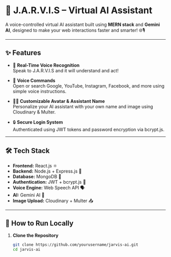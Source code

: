 # 🤖 J.A.R.V.I.S – Virtual AI Assistant

A voice-controlled virtual AI assistant built using **MERN stack** and **Gemini AI**, designed to make your web interactions faster and smarter! 🌐🎙️

---

## ✨ Features

- 🎤 **Real-Time Voice Recognition**  
  Speak to J.A.R.V.I.S and it will understand and act!

- 🔎 **Voice Commands**  
  Open or search Google, YouTube, Instagram, Facebook, and more using simple voice instructions.

- 🧑‍🎨 **Customizable Avatar & Assistant Name**  
  Personalize your AI assistant with your own name and image using Cloudinary & Multer.

- 🔒 **Secure Login System**  
  Authenticated using JWT tokens and password encryption via bcrypt.js.

---

## 🛠️ Tech Stack

- **Frontend:** React.js ⚛️  
- **Backend:** Node.js + Express.js 🚀  
- **Database:** MongoDB 🍃  
- **Authentication:** JWT + bcrypt.js 🔐  
- **Voice Engine:** Web Speech API 🗣️  
- **AI:** Gemini AI 🧠  
- **Image Upload:** Cloudinary + Multer 📤

---

## 🚀 How to Run Locally

1. **Clone the Repository**
   ```bash
   git clone https://github.com/yourusername/jarvis-ai.git
   cd jarvis-ai
